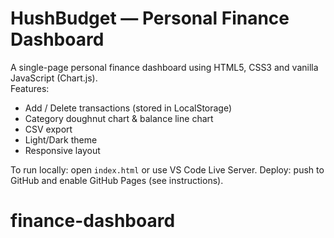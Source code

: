 # HushBudget — Personal Finance Dashboard

A single-page personal finance dashboard using HTML5, CSS3 and vanilla JavaScript (Chart.js).  
Features:
- Add / Delete transactions (stored in LocalStorage)
- Category doughnut chart & balance line chart
- CSV export
- Light/Dark theme
- Responsive layout

To run locally: open `index.html` or use VS Code Live Server.
Deploy: push to GitHub and enable GitHub Pages (see instructions).
# finance-dashboard
